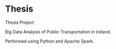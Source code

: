 # Thesis
Thesis Project

Big Data Analysis of Public Transportation in Ireland.

Performed using Python and Apache Spark.
